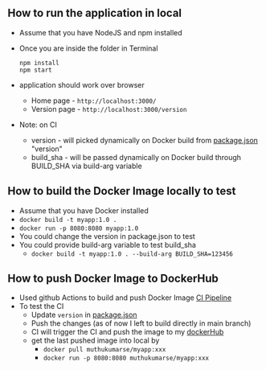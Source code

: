 ## How to run the application in local
- Assume that you have NodeJS and npm installed
- Once you are inside the folder in Terminal
  ```
  npm install
  npm start
  ```
- application should work over browser 
  - Home page - `http://localhost:3000/`
  - Version page - `http://localhost:3000/version`

- Note: on CI
  - version - will picked dynamically on Docker build from [package.json](./package.json) "version" 
  - build_sha - will be passed dynamically on Docker build through BUILD_SHA via build-arg variable

## How to build the Docker Image locally to test
- Assume that you have Docker installed
- `docker build -t myapp:1.0 .`
- `docker run -p 8080:8080 myapp:1.0`
- You could change the version in package.json to test 
- You could provide build-arg variable to test build_sha
  - `docker build -t myapp:1.0 . --build-arg BUILD_SHA=123456`

## How to push Docker Image to DockerHub
- Used github Actions to build and push Docker Image [CI Pipeline](./.github/workflows/docker-image.yml)
- To test the CI
  - Update `version` in [package.json](./package.json)
  - Push the changes (as of now I left to build directly in main branch)
  - CI will trigger the CI and push the image to my [dockerHub](https://hub.docker.com/repository/docker/muthukumarse/myapp/general) 
  - get the last pushed image into local by
    - `docker pull muthukumarse/myapp:xxx`
    - `docker run -p 8080:8080 muthukumarse/myapp:xxx`
